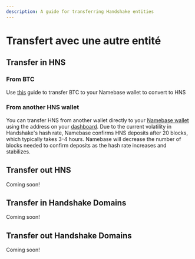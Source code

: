 ```yaml
---
description: A guide for transferring Handshake entities
---
```


# Transfert avec une autre entité

## Transfer in HNS

### From BTC

Use [this](../starting-from-zero/buy-hns.md#buy-hns-with-btc) guide to transfer BTC to your Namebase wallet to convert to HNS

### From another HNS wallet&#x20;

You can transfer HNS from another wallet directly to your [Namebase wallet](broken-reference) using the address on your [dashboard](https://www.namebase.io/dashboard). Due to the current volatility in Handshake's hash rate, Namebase confirms HNS deposits after 20 blocks, which typically takes 3-4 hours. Namebase will decrease the number of blocks needed to confirm deposits as the hash rate increases and stabilizes.

## Transfer out HNS

Coming soon!

## Transfer in Handshake Domains

Coming soon!

## Transfer out Handshake Domains

Coming soon!

